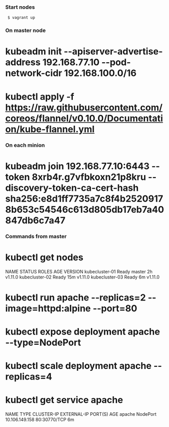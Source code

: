 
### Start nodes
```
 $ vagrant up
```

### On master node
 # kubeadm init --apiserver-advertise-address 192.168.77.10 --pod-network-cidr 192.168.100.0/16
 # kubectl apply -f https://raw.githubusercontent.com/coreos/flannel/v0.10.0/Documentation/kube-flannel.yml

### On each minion
 # kubeadm join 192.168.77.10:6443 --token 8xrb4r.g7vfbkoxn21p8kru --discovery-token-ca-cert-hash sha256:e8d1ff7735a7c8f4b25209178b653c54546c613d805db17eb7a40847db6c7a47

### Commands from master
 # kubectl get nodes
 NAME             STATUS    ROLES     AGE       VERSION
 kubecluster-01   Ready     master    2h        v1.11.0
 kubecluster-02   Ready     <none>    15m       v1.11.0
 kubecluster-03   Ready     <none>    6m        v1.11.0

 # kubectl run apache --replicas=2 --image=httpd:alpine --port=80
 # kubectl expose deployment apache --type=NodePort
 # kubectl scale deployment apache --replicas=4

 # kubectl get service apache
 NAME      TYPE       CLUSTER-IP       EXTERNAL-IP   PORT(S)        AGE
 apache    NodePort   10.106.149.158   <none>        80:30770/TCP   6m
